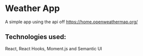 # Weather App

A simple app using the api off https://home.openweathermap.org/

## Technologies used:

React, React Hooks, Moment.js and Semantic UI
